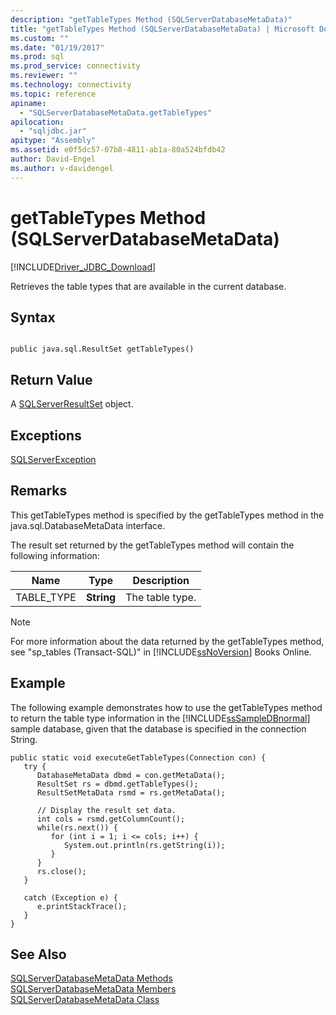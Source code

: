 ```yaml
---
description: "getTableTypes Method (SQLServerDatabaseMetaData)"
title: "getTableTypes Method (SQLServerDatabaseMetaData) | Microsoft Docs"
ms.custom: ""
ms.date: "01/19/2017"
ms.prod: sql
ms.prod_service: connectivity
ms.reviewer: ""
ms.technology: connectivity
ms.topic: reference
apiname: 
  - "SQLServerDatabaseMetaData.getTableTypes"
apilocation: 
  - "sqljdbc.jar"
apitype: "Assembly"
ms.assetid: e0f5dc57-07b8-4811-ab1a-80a524bfdb42
author: David-Engel
ms.author: v-davidengel
---
```

# getTableTypes Method (SQLServerDatabaseMetaData)
[!INCLUDE[Driver_JDBC_Download](../../../includes/driver_jdbc_download.md)]

  Retrieves the table types that are available in the current database.  
  
## Syntax  
  
```  
  
public java.sql.ResultSet getTableTypes()  
```  
  
## Return Value  
 A [SQLServerResultSet](../../../connect/jdbc/reference/sqlserverresultset-class.md) object.  
  
## Exceptions  
 [SQLServerException](../../../connect/jdbc/reference/sqlserverexception-class.md)  
  
## Remarks  
 This getTableTypes method is specified by the getTableTypes method in the java.sql.DatabaseMetaData interface.  
  
 The result set returned by the getTableTypes method will contain the following information:  
  
|Name|Type|Description|  
|----------|----------|-----------------|  
|TABLE_TYPE|**String**|The table type.|  
  
> [!NOTE]  
>  For more information about the data returned by the getTableTypes method, see "sp_tables (Transact-SQL)" in [!INCLUDE[ssNoVersion](../../../includes/ssnoversion-md.md)] Books Online.  
  
## Example  
 The following example demonstrates how to use the getTableTypes method to return the table type information in the [!INCLUDE[ssSampleDBnormal](../../../includes/sssampledbnormal_md.md)] sample database, given that the database is specified in the connection String.  
  
```  
public static void executeGetTableTypes(Connection con) {  
   try {  
      DatabaseMetaData dbmd = con.getMetaData();  
      ResultSet rs = dbmd.getTableTypes();  
      ResultSetMetaData rsmd = rs.getMetaData();  
  
      // Display the result set data.  
      int cols = rsmd.getColumnCount();  
      while(rs.next()) {  
         for (int i = 1; i <= cols; i++) {  
            System.out.println(rs.getString(i));  
         }  
      }  
      rs.close();  
   }   
  
   catch (Exception e) {  
      e.printStackTrace();  
   }  
}  
```  
  
## See Also  
 [SQLServerDatabaseMetaData Methods](../../../connect/jdbc/reference/sqlserverdatabasemetadata-methods.md)   
 [SQLServerDatabaseMetaData Members](../../../connect/jdbc/reference/sqlserverdatabasemetadata-members.md)   
 [SQLServerDatabaseMetaData Class](../../../connect/jdbc/reference/sqlserverdatabasemetadata-class.md)  
  
  
